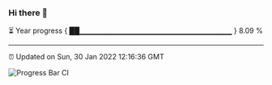 ### Hi there 👋

⏳ Year progress { ██▁▁▁▁▁▁▁▁▁▁▁▁▁▁▁▁▁▁▁▁▁▁▁▁▁▁▁▁ } 8.09 %

---

⏰ Updated on Sun, 30 Jan 2022 12:16:36 GMT

![Progress Bar CI](https://github.com/liununu/liununu/workflows/Progress%20Bar%20CI/badge.svg)
